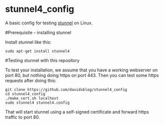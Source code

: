 # stunnel4_config

A basic config for testing [stunnel](https://www.stunnel.org/index.html) on Linux.

#Prerequisite - installing stunnel

Install stunnel like this:

`sudo apt-get install stunnel4`

#Testing stunnel with this repository

To test your installation, we assume that you have a working webserver on port 80, but nothing doing https on port 443.  Then you can test some https requests after doing this:

    git clone https://github.com/davidsblog/stunnel4_config
    cd stunnel4_config
    ./make_cert.sh localhost
    sudo stunnel4 stunnel4.config

That will start stunnel using a self-signed certificate and forward https traffic to port 80.
